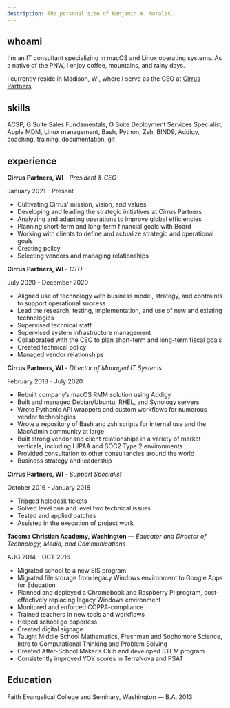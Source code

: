 ```yaml
---
description: The personal site of Benjamin W. Morales.
---
```


## whoami

I'm an IT consultant specializing in macOS and Linux operating systems. As a native of the PNW, I enjoy coffee, mountains, and rainy days.

I currently reside in Madison, WI, where I serve as the CEO at [Cirrus Partners](https://gocirrus.com).

## skills

ACSP, G Suite Sales Fundamentals, G Suite Deployment Services Specialist, Apple MDM, Linux management, Bash, Python, Zsh, BIND9, Addigy, coaching, training, documentation, git

## experience

**Cirrus Partners, WI** - _President & CEO_

January 2021 - Present

- Cultivating Cirrus' mission, vision, and values
- Developing and leading the strategic initiatives at Cirrus Partners
- Analyzing and adapting operations to improve global efficiencies
- Planning short-term and long-term financial goals with Board
- Working with clients to define and actualize strategic and operational goals
- Creating policy
- Selecting vendors and managing relationships

**Cirrus Partners, WI** - _CTO_

July 2020 - December 2020

- Aligned use of technology with business model, strategy, and contraints to support operational success
- Lead the research, testing, implementation, and use of new and existing technologies
- Supervised technical staff
- Supervised system infrastructure management
- Collaborated with the CEO to plan short-term and long-term fiscal goals
- Created technical policy
- Managed vendor relationships

**Cirrus Partners, WI** - _Director of Managed IT Systems_

February 2018 - July 2020

- Rebuilt company’s macOS RMM solution using Addigy
- Built and managed Debian/Ubuntu, RHEL, and Synology servers
- Wrote Pythonic API wrappers and custom workflows for numerous vendor technologies
- Wrote a repository of Bash and zsh scripts for internal use and the MacAdmin community at large
- Built strong vendor and client relationships in a variety of market verticals, including HIPAA and SOC2 Type 2 environments
- Provided consultation to other consultancies around the world
- Business strategy and leadership

**Cirrus Partners, WI** - _Support Specialist_

October 2016 - January 2018

- Triaged helpdesk tickets
- Solved level one and level two technical issues
- Tested and applied patches
- Assisted in the execution of project work

**Tacoma Christian Academy, Washington** — _Educator and Director of Technology, Media, and Communications_

AUG 2014 - OCT 2016

- Migrated school to a new SIS program
- Migrated file storage from legacy Windows environment to Google Apps for Education
- Planned and deployed a Chromebook and Raspberry Pi program, cost-effectively replacing legacy Windows environment
- Monitored and enforced COPPA-compliance
- Trained teachers in new tools and workflows
- Helped school go paperless
- Created digital signage
- Taught Middle School Mathematics, Freshman and Sophomore Science, Intro to Computational Thinking and Problem Solving
- Created After-School Maker’s Club and developed STEM program
- Consistently improved YOY scores in TerraNova and PSAT

## Education

Faith Evangelical College and Seminary, Washington — B.A, 2013
